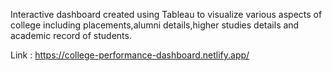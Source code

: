 Interactive dashboard created using Tableau to visualize various aspects of college including placements,alumni details,higher studies details and academic record of students.

Link : https://college-performance-dashboard.netlify.app/
